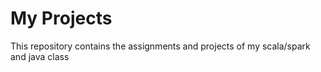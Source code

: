 # My Projects

This repository contains the assignments and projects of my scala/spark and java class
